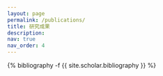 ```yaml
---
layout: page
permalink: /publications/
title: 研究成果
description:
nav: true
nav_order: 4
---
```

<!-- _pages/publications.md -->
<div class="publications">

{% bibliography -f {{ site.scholar.bibliography }} %}

</div>
